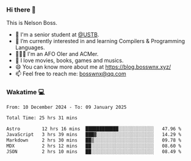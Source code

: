 ### Hi there 👋

<!--
**bosswnx/bosswnx** is a ✨ _special_ ✨ repository because its `README.md` (this file) appears on your GitHub profile.

Here are some ideas to get you started:

- 🔭 I’m currently working on ...
- 🌱 I’m currently learning ...
- 👯 I’m looking to collaborate on ...
- 🤔 I’m looking for help with ...
- 💬 Ask me about ...
- 📫 How to reach me: ...
- 😄 Pronouns: ...
- ⚡ Fun fact: ...
-->

This is Nelson Boss.

- 🏫 I'm a senior student at [@USTB](https://www.ustb.edu.cn/).
- 🌱 I’m currently interested in and learning Compilers & Programming Languages.
- 🧑🏻‍💻 I'm an AFO OIer and ACMer.
- 🥰 I love movies, books, games and musics.
- 😄 You can know more about me at https://blog.bosswnx.xyz/
- 📫 Feel free to reach me: bosswnx@qq.com

### Wakatime 💻

<!--START_SECTION:waka-->

```txt
From: 10 December 2024 - To: 09 January 2025

Total Time: 25 hrs 31 mins

Astro        12 hrs 16 mins  ████████████░░░░░░░░░░░░░   47.96 %
JavaScript   3 hrs 39 mins   ███▓░░░░░░░░░░░░░░░░░░░░░   14.29 %
Markdown     2 hrs 30 mins   ██▒░░░░░░░░░░░░░░░░░░░░░░   09.78 %
MDX          2 hrs 12 mins   ██░░░░░░░░░░░░░░░░░░░░░░░   08.60 %
JSON         2 hrs 10 mins   ██░░░░░░░░░░░░░░░░░░░░░░░   08.49 %
```

<!--END_SECTION:waka-->
